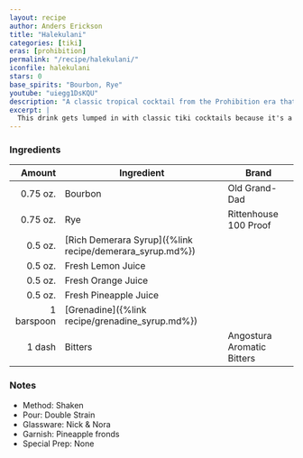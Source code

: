 ```yaml
---
layout: recipe
author: Anders Erickson
title: "Halekulani"
categories: [tiki]
eras: [prohibition]
permalink: "/recipe/halekulani/"
iconfile: halekulani
stars: 0
base_spirits: "Bourbon, Rye"
youtube: "uiegg1DsKQU"
description: "A classic tropical cocktail from the Prohibition era that uniquely uses whiskey as its base instead of the more common rum."
excerpt: |
  This drink gets lumped in with classic tiki cocktails because it's a tropical recipe from around the same era. There are a few key differences, though.The Halekulani calls for whiskey instead of rum, it's served up rather than over crushed ice, and it was created on an actual Polynesian island. But it is still dangerously easy to drink and will have you wishing you were on a tropical beach somewhere. 
---
```


### Ingredients

|     Amount | Ingredient                                               | Brand                      |
| ---------: | -------------------------------------------------------- | -------------------------- |
|   0.75 oz. | Bourbon                                                  | Old Grand-Dad              |
|   0.75 oz. | Rye                                                      | Rittenhouse 100 Proof      |
|    0.5 oz. | [Rich Demerara Syrup]({%link recipe/demerara_syrup.md%}) |
|    0.5 oz. | Fresh Lemon Juice                                        |
|    0.5 oz. | Fresh Orange Juice                                       |
|    0.5 oz. | Fresh Pineapple Juice                                    |
| 1 barspoon | [Grenadine]({%link recipe/grenadine_syrup.md%})          |
|     1 dash | Bitters                                                  | Angostura Aromatic Bitters |

### Notes

- Method: Shaken
- Pour: Double Strain
- Glassware: Nick & Nora
- Garnish: Pineapple fronds
- Special Prep: None
